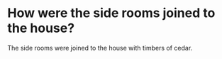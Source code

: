 # How were the side rooms joined to the house?

The side rooms were joined to the house with timbers of cedar.
